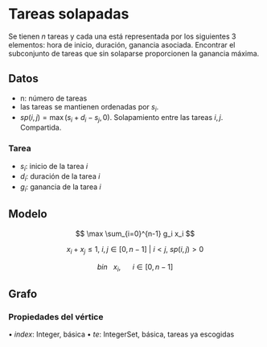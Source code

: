 # Tareas solapadas

Se tienen $n$ tareas y cada una está representada por los siguientes 3 elementos: hora de inicio, duración, ganancia asociada. Encontrar el subconjunto de tareas que sin solaparse proporcionen la ganancia máxima.

## Datos

 - n: número de tareas
 - las tareas se mantienen ordenadas por $s_i$.
 -  $sp\left(i,j\right)=\max (s_i+d_i-s_j,0)$. Solapamiento entre las tareas $i,j$. Compartida. 

### Tarea

- $s_i$: inicio de la tarea $i$
- $d_i$: duración de la tarea $i$
- $g_i$: ganancia de la tarea $i$

## Modelo

$$ \max \sum_{i=0}^{n-1} g_i x_i $$

$$ x_i +x_j\le 1,\ i,j \in \left[0,n-1\right] \ |\ i \lt j, \ sp\left(i,j\right) \gt 0 $$

$$ bin\ \ \ x_i,\ \ \ \ \ \ i\in\left[0,n-1\right] $$

## Grafo

### Propiedades del vértice

•	$index$: Integer, básica
•	$te$: IntegerSet, básica, tareas ya escogidas


	
